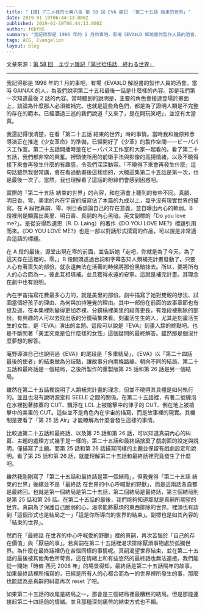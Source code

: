```yaml
---
title: "【譯】アニメ様的七嘴八舌 第 58 回 EVA 雜記 「第二十五話 結束的世界」"
date: 2019-01-19T06:44:13.000Z
published: 2019-01-19T06:44:13.000Z
author: f6bfb5
summary: "我記得那是 1996 年的 1 月的事吧，有場《EVA》LD 解說書的製作人員的酒會。當時 GAINAX 的人，為我們說明第二十五和最後一話是什麼樣的內容。那是我們第一次知道最後 2 話的內容。當時聽到的說明是，主要的角色會接連登場於畫面上，談論為什麼那人必須被補完。也就是這些角色們，都是為了證明人類是不完整的存在的範本。已經酒過三巡的我們說道「又來了，是在開玩笑吧」，並沒有太當真。"
tags: ACG, Evangelion
layout: blog
---
```


文章來源：[第 58 回　エヴァ雑記「第弐拾伍話　終わる世界」](http://style.fm/as/05_column/animesama58.shtml)

---

我記得那是 1996 年的 1 月的事吧，有場《EVA》LD 解說書的製作人員的酒會。當時 GAINAX 的人，為我們說明第二十五和最後一話是什麼樣的內容。那是我們第一次知道最後 2 話的內容。當時聽到的說明是，主要的角色會接連登場於畫面上，談論為什麼那人必須被補完。也就是這些角色們，都是為了證明人類是不完整的存在的範本。已經酒過三巡的我們說道「又來了，是在開玩笑吧」，並沒有太當真。

我還記得很清楚，在看「第二十五話 結束的世界」時的事情。當時我和幾原邦彥導演正在推進《少女革命》的準備，已經開好了《少革》的製作空間——ビーパパス工作室。第二十五話開播時是在ビーパパス工作室和大家一起看的。看了第二十五話，我們都非常的興奮。裡頭使所用的前衛手法與影像的高揚情緒，以及不曉得接下來會再發生什麼的有趣感，令我們深深動容。「不曉得下來會再發生什麼」這句話雖然我很常講，會在看過動畫後這樣想的，大概這集第二十五話是第一次，也是最後一次了。當然，我也理解看了這話的粉絲們會感到困惑吧。

實際的「第二十五話 結束的世界」的內容，和在酒會上聽到的有些不同。真嗣、明日香、零、美里的內在宇宙的描寫佔了本篇的九成以上，幾乎沒有現實世界的描寫。在 A 段裡真嗣、零、明日香談論自己的存在意義，並自曝出內心的軟弱。B 段裡則是顯露出美里、明日香、真嗣的內心黑暗。英文副標的「Do you love me?」。是從安得烈連恩（R. D. Laing）的著作《DO YOU LOVE ME?》標題引用而來。《DO YOU LOVE ME?》也是一部以對話形式撰寫的作品，可以說是非常適合這話的標題。

在 A 段的最後，源堂出現在零的前面，並告訴她「走吧，你就是為了今天，為了這天存在這裡的，零。」B 段開頭透過台詞和字幕告知人類補完計畫發動了。只要人心有著喪失的部份，就永遠無法在活著的時候將那份黑暗抹去。所以，要將所有人的心合而為一，彼此互相填補。並且獲得永遠的安寧。這就是補完計畫。其理念在劇中也有說明。

內在宇宙描寫花費最多心力的，就是美里的部份。劇中描寫了她對雙親的想法、試圖當個好孩子的理由、為何與加持睡覺的理由。其中一部份在前面的故事章節也有提及過，在本集裡則變得更加赤裸。分鏡稿裡美里的段落更長，有幾段被刪除的部份。有興趣的人可以去找出版的分鏡稿集來看。刻畫活生生的人，尤其是刻畫活生生的女性，是『EVA』演出的主題。這段可以說是『EVA』刻畫人類的終點吧。也是不斷問著「美里究竟是位什麼樣的女性」這個疑問的最終解答。雖然那是個沒什麼夢想的解答。

庵野導演自己也說明過《EVA》的尾段是「多重結局」，《EVA》以「第二十四話 最後的使者」的結束做為分歧點，讓故事分向兩條路線，朝向不同的結局。第二十五話和最終話是一個結局，之後所製作的重製版第 25 話和第 26 話是另一個結局。

雖然在第二十五話裡說明了人類補完計畫的理念，但並不曉得其具體是如何執行的。並且也沒有說明源堂和 SEELE 之間的關係。在第二十五話裡，有著二號機泡在水裡抱著膝蓋的 CUT、飄浮在 LCL 上被槍擊中的律子的 CUT、倒在地上被槍擊中的美里的 CUT。這些並不是角色內在宇宙的描寫，而是故事裡的現實。其機制是要看了「第 25 話 Air」才能瞭解為什麼會發生這樣的事情。

比較過第二十五話和最終話、以及第 25 話和第 26 話，可以知道真嗣內心的糾葛、主題的處理方式幾乎是一樣的。第二十五話和最終話捨棄了戲劇面的設定與說明，僅描寫了主題。而第 25 話和第 26 話描寫同樣的主題並保留有戲劇設定和說明。看了第 25 話和第 26 話，就能理解第二十五話和最終話裡究竟發生了什麼吧。

雖然我剛剛寫了「第二十五話和最終話是第一個結局」，但我覺得「第二十五話 結束的世界」後續並不是「最終話 在世界的中心呼喊愛的野獸」，而是這兩話各自都是最終回。也就是第一個結局是第二十五話，第二個結局是最終話，第三個結局則是第 25 話和第 26 話。在第二十五話的最後，我們能夠知道那就是真嗣所期望的世界。真嗣為了保護自己脆弱的心，渴求能將厭煩的東西排除的世界。裡頭也有談到「這個形式也是結局之一」「這是你所導向的世界的結束」。副標也是如其內容的「結束的世界」。

然而在「最終話 在世界的中心呼喊愛的野獸」裡的真嗣，再次苦惱於「自己的存在價值」與「厭惡的事」。若真嗣在第二十五話裡渴求排除厭煩事物處於孤獨世界。為什麼在最終話裡仍在苦惱同樣的事情呢。真嗣渴望世界結束，並在第二十五話的最後被其他角色所苛責，這在情緒上和有些悠然的最終話也無法連接。我們能從一開始「時值 西元 2006 年」的場景得知，最終話是第二十五話隔年的故事。如果最終話裡所描寫的，已經是所有人的心都合而為一的世界裡所發生的事，那麼也能認為是真嗣的糾葛再次 reset 了吧。

如果第二十五話的收尾是結局之一，那會是三個結局裡最糟糕的結局。但是那能連接起第二十四話前的情緒。並且那種深刻痛苦的結束方式也不賴。
